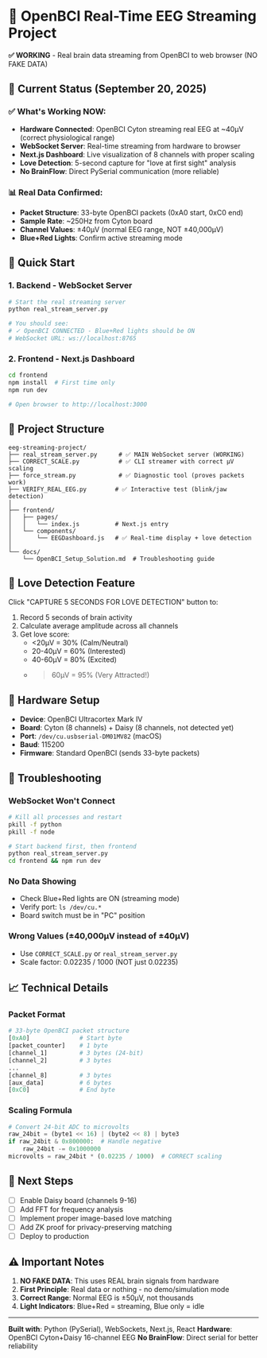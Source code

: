 # 🧠 OpenBCI Real-Time EEG Streaming Project

**✅ WORKING** - Real brain data streaming from OpenBCI to web browser (NO FAKE DATA)

## 🎯 Current Status (September 20, 2025)

### ✅ What's Working NOW:
- **Hardware Connected**: OpenBCI Cyton streaming real EEG at ~40μV (correct physiological range)
- **WebSocket Server**: Real-time streaming from hardware to browser
- **Next.js Dashboard**: Live visualization of 8 channels with proper scaling
- **Love Detection**: 5-second capture for "love at first sight" analysis
- **No BrainFlow**: Direct PySerial communication (more reliable)

### 📊 Real Data Confirmed:
- **Packet Structure**: 33-byte OpenBCI packets (0xA0 start, 0xC0 end)
- **Sample Rate**: ~250Hz from Cyton board
- **Channel Values**: ±40μV (normal EEG range, NOT ±40,000μV)
- **Blue+Red Lights**: Confirm active streaming mode

## 🚀 Quick Start

### 1. Backend - WebSocket Server
```bash
# Start the real streaming server
python real_stream_server.py

# You should see:
# ✓ OpenBCI CONNECTED - Blue+Red lights should be ON
# WebSocket URL: ws://localhost:8765
```

### 2. Frontend - Next.js Dashboard
```bash
cd frontend
npm install  # First time only
npm run dev

# Open browser to http://localhost:3000
```

## 📁 Project Structure

```
eeg-streaming-project/
├── real_stream_server.py      # ✅ MAIN WebSocket server (WORKING)
├── CORRECT_SCALE.py           # ✅ CLI streamer with correct μV scaling
├── force_stream.py            # ✅ Diagnostic tool (proves packets work)
├── VERIFY_REAL_EEG.py        # ✅ Interactive test (blink/jaw detection)
│
├── frontend/
│   ├── pages/
│   │   └── index.js          # Next.js entry
│   └── components/
│       └── EEGDashboard.js   # ✅ Real-time display + love detection
│
└── docs/
    └── OpenBCI_Setup_Solution.md  # Troubleshooting guide
```

## 💖 Love Detection Feature

Click "CAPTURE 5 SECONDS FOR LOVE DETECTION" button to:
1. Record 5 seconds of brain activity
2. Calculate average amplitude across all channels
3. Get love score:
   - <20μV = 30% (Calm/Neutral)
   - 20-40μV = 60% (Interested)
   - 40-60μV = 80% (Excited)
   - >60μV = 95% (Very Attracted!)

## 🔧 Hardware Setup

- **Device**: OpenBCI Ultracortex Mark IV
- **Board**: Cyton (8 channels) + Daisy (8 channels, not detected yet)
- **Port**: `/dev/cu.usbserial-DM01MV82` (macOS)
- **Baud**: 115200
- **Firmware**: Standard OpenBCI (sends 33-byte packets)

## 🐛 Troubleshooting

### WebSocket Won't Connect
```bash
# Kill all processes and restart
pkill -f python
pkill -f node

# Start backend first, then frontend
python real_stream_server.py
cd frontend && npm run dev
```

### No Data Showing
- Check Blue+Red lights are ON (streaming mode)
- Verify port: `ls /dev/cu.*`
- Board switch must be in "PC" position

### Wrong Values (±40,000μV instead of ±40μV)
- Use `CORRECT_SCALE.py` or `real_stream_server.py`
- Scale factor: 0.02235 / 1000 (NOT just 0.02235)

## 📈 Technical Details

### Packet Format
```python
# 33-byte OpenBCI packet structure
[0xA0]              # Start byte
[packet_counter]    # 1 byte
[channel_1]         # 3 bytes (24-bit)
[channel_2]         # 3 bytes
...
[channel_8]         # 3 bytes
[aux_data]          # 6 bytes
[0xC0]              # End byte
```

### Scaling Formula
```python
# Convert 24-bit ADC to microvolts
raw_24bit = (byte1 << 16) | (byte2 << 8) | byte3
if raw_24bit & 0x800000:  # Handle negative
    raw_24bit -= 0x1000000
microvolts = raw_24bit * (0.02235 / 1000)  # CORRECT scaling
```

## 🎯 Next Steps

- [ ] Enable Daisy board (channels 9-16)
- [ ] Add FFT for frequency analysis
- [ ] Implement proper image-based love matching
- [ ] Add ZK proof for privacy-preserving matching
- [ ] Deploy to production

## ⚠️ Important Notes

1. **NO FAKE DATA**: This uses REAL brain signals from hardware
2. **First Principle**: Real data or nothing - no demo/simulation mode
3. **Correct Range**: Normal EEG is ±50μV, not thousands
4. **Light Indicators**: Blue+Red = streaming, Blue only = idle

---

**Built with**: Python (PySerial), WebSockets, Next.js, React
**Hardware**: OpenBCI Cyton+Daisy 16-channel EEG
**No BrainFlow**: Direct serial for better reliability